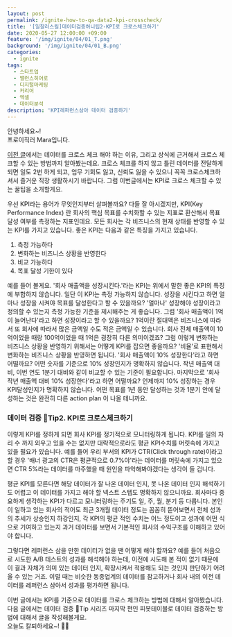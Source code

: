 ```yaml
---
layout: post
permalink: /ignite-how-to-qa-data2-kpi-crosscheck/
title: '[일잘러스킬]데이터검증허니팁2-KPI로 크로스체크하기'
date: 2020-05-27 12:00:00 +09:00
feature: '/img/ignite/04/01_T.png'
background: '/img/ignite/04/01_B.png'
categories:
  - ignite
tags:
  - 스타트업
  - 밸런스히어로
  - 디지털마케팅
  - 커리어
  - 엑셀
  - 데이터분석
description: 'KPI레퍼런스삼아 데이터 검증하기'
---
```


안녕하세요~!<br>
프로이직러 Mara입니다.

[이전 글](https://mara.kim/ignite-how-to-qa-data1/)에서는 데이터를 크로스 체크 해야 하는 이유, 그리고 상식에 근거해서 크로스 체크할 수 있는 방법까지 알아봤는데요. 크로스 체크를 하지 않고 틀린 데이터를 전달하게 되면 일도 2번 하게 되고,  업무 기회도 잃고, 신뢰도 잃을 수 있으니 꼭꼭 크로스체크하셔서 즐거운 직장 생활하시기 바랍니다. 그럼 이번글에서는 KPI로 크로스 체크할 수 있는 꿀팁을 소개할게요. 

우선 KPI라는 용어가 무엇인지부터 살펴볼까요? 다들 잘 아시겠지만, KPI(Key Performance Index) 란 회사의 핵심 목표를 수치화할 수 있는 지표로 환산해서 목표 달성 여부를 측정하는 지표인데요. 모든 회사는 각 비즈니스의 현재 상태를 반영할 수 있는 KPI를 가지고 있습니다. 좋은 KPI는 다음과 같은 특징을 가지고 있습니다. 

1. 측정 가능하다
2. 변화하는 비즈니스 상황을 반영한다
3. 비교 가능하다
4. 목표 달성 기한이 있다

예를 들어 볼게요. '회사 매출액을 성장시킨다.'라는 KPI는 위에서 말한 좋은 KPI의 특징에 부합하지 않습니다. 일단 이 KPI는 측정 가능하지 않습니다. 성장을 시킨다고 하면 얼마나 성장을 시켜야 목표를 달성한다고 할 수 있을까요? '얼마나' 성장해야 성장이라고 정의할 수 있는지 측정 가능한 기준을 제시해주는 게 좋습니다. 그럼 '회사 매출액이 1억이 늘어난다'라고 하면 성장이라고 할 수 있을까요? 1억이란 절대액은 비즈니스에 따라서 또 회사에 따라서 많은 금액일 수도 적은 금액일 수 있습니다. 회사 전체 매출액이 10억이었을 때랑 100억이었을 때 1억은 굉장히 다른 의미이겠죠? 그럼 이렇게 변화하는 비즈니스 상황을 반영하기 위해서는 어떻게 KPI를 잡으면 좋을까요? '비율'로 표현해서 변화하는 비즈니스 상황을 반영하면 됩니다. '회사 매출액이 10% 성장한다'라고 하면 어떨까요? 어떤 숫자를 기준으로 10% 성장인지가 명확하지 않습니다. 작년 매출액 대비, 이번 연도 1분기 대비와 같이 비교할 수 있는 기준이 필요합니다. 마지막으로 '회사 작년 매출액 대비 10% 성장한다'라고 하면 어떨까요? 언제까지 10% 성장하는 경우 KPI달성인지가 명확하지 않습니다. 어떤 목표를 1년 동안 달성하는 것과 1분기 안에 달성하는 것은 완전히 다른 action plan 이 나올 테니까요. 

### 데이터 검증 🍯Tip2. KPI로 크로스체크하기

이렇게 KPI를 정하게 되면 회사 KPI를 정기적으로 모니터링하게 됩니다. KPI를 일의 자리 수 까지 외우고 있을 수는 없지만 대략적으로라도 평균 KPI수치를 머릿속에 가지고 있을 필요가 있습니다. 예를 들어 우리 부서의 KPI가 CTR(Click through rate)이라고 할 경우 '배너 광고의 CTR은 평균적으로 0.7%야'라는 데이터를 머릿속에 가지고 있으면 CTR 5%라는 데이터를 마주했을 때 원인을 파악해봐야겠다는 생각이 들 겁니다.

평균 KPI를 모른다면 해당 데이터가 잘 나온 데이터 인지, 못 나온 데이터 인지 해석하기도 어렵고 이 데이터를 가지고 해야 할 넥스트 스텝도 명확하지 않으니까요. 회사마다 중요하게 생각하는 KPI가 다르고 모니터링하는 주기도 일, 주, 월, 분기 등 다릅니다. 본인이 일하고 있는 회사의 적어도 최근 3개월 데이터 정도는 꼼꼼히 뜯어보면서 전체 성과의 추세가 상승인지 하강인지, 각 KPI의 평균 적인 수치는 어느 정도이고 성과에 어떤 식으로 기여하고 있는지 과거 데이터를 보면서 기본적인 회사의 수익구조를 이해하고 있어야 합니다.

그렇다면 레퍼런스 삼을 만한 데이터가 없을 땐 어떻게 해야 할까요? 예를 들어 처음으로 시도한 A/B 테스트의 성과를 해석해야 하는데, 이전에 시도해 본 적이 없기 때문에 이 결과 자체가 의미 있는 데이터 인지, 확장시켜서 적용해도 되는 것인지 판단하기 어려울 수 있는 거죠. 이럴 때는 비슷한 동종업계의 데이터를 참고하거나 회사 내의 이전 데이터를 레퍼런스 삼아서 성과를 평가하면 됩니다. 

이번 글에서는 KPI를 기준으로 데이터를 크로스 체크하는 방법에 대해서 알아봤습니다. 다음 글에서는 데이터 검증 🍯Tip 시리즈 마지막 편인 피봇테이블로 데이터 검증하는 방법에 대해서 글을 작성해볼게요. <br>
오늘도 칼퇴하세요~! 🙋‍♀️  